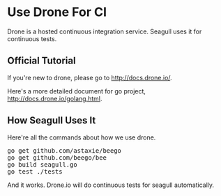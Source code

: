 
# Use Drone For CI

Drone is a hosted continuous integration service. Seagull uses it for continuous tests.

## Official Tutorial

If you're new to drone, please go to <http://docs.drone.io/>.

Here's a more detailed document for go project, <http://docs.drone.io/golang.html>.

## How Seagull Uses It

Here're all the commands about how we use drone.

<pre>
go get github.com/astaxie/beego
go get github.com/beego/bee
go build seagull.go
go test ./tests
</pre>

And it works. Drone.io will do continuous tests for seagull automatically.
